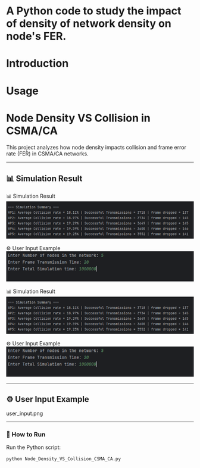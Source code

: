# A Python code to study the impact of density of network density on node's FER. 

# Introduction


# Usage

# Node Density VS Collision in CSMA/CA

This project analyzes how node density impacts collision and frame error rate (FER) in CSMA/CA networks.

---

## 📊 Simulation Result
📊 Simulation Result  
![Simulation Result](simulation_result.png)

⚙️ User Input Example  
![User Input](user_input.png)

📊 Simulation Result  
![Simulation Result](simulation_result.png)

⚙️ User Input Example  
![User Input](user_input.png)

---

## ⚙️ User Input Example
user_input.png

---

### 🧩 How to Run
Run the Python script:
```bash
python Node_Density_VS_Collision_CSMA_CA.py





